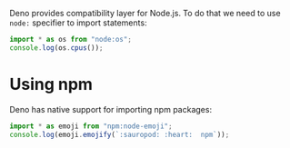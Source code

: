 Deno provides compatibility layer for Node.js. To do that we need to use `node:` specifier to import statements:
```ts
import * as os from "node:os";
console.log(os.cpus());
```
# Using npm
Deno has native support for importing npm packages:
```ts
import * as emoji from "npm:node-emoji";
console.log(emoji.emojify(`:sauropod: :heart:  npm`));
```